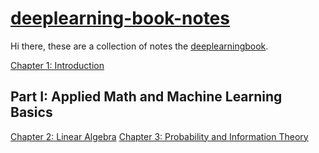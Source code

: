 # [deeplearning-book-notes](https://uclaacmai.github.io/deeplearning-book-notes)

Hi there, these are a collection of notes the [deeplearningbook](http://www.deeplearningbook.org/).

[Chapter 1: Introduction](https://uclaacmai.github.io/deeplearning-book-notes/Ch1-Introduction) 

## Part I: Applied Math and Machine Learning Basics
[Chapter 2: Linear Algebra](https://uclaacmai.github.io/deeplearning-book-notes/Ch2-Linear-Algebra) 
[Chapter 3: Probability and Information Theory](https://uclaacmai.github.io/deeplearning-book-notes/Ch3-Probability-Information-Theory) 

